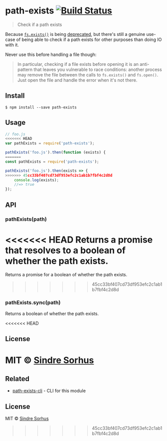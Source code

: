 # path-exists [![Build Status](https://travis-ci.org/sindresorhus/path-exists.svg?branch=master)](https://travis-ci.org/sindresorhus/path-exists)

> Check if a path exists

Because [`fs.exists()`](https://nodejs.org/api/fs.html#fs_fs_exists_path_callback) is being [deprecated](https://github.com/iojs/io.js/issues/103), but there's still a genuine use-case of being able to check if a path exists for other purposes than doing IO with it.

Never use this before handling a file though:

> In particular, checking if a file exists before opening it is an anti-pattern that leaves you vulnerable to race conditions: another process may remove the file between the calls to `fs.exists()` and `fs.open()`. Just open the file and handle the error when it's not there.


## Install

```
$ npm install --save path-exists
```


## Usage

```js
// foo.js
<<<<<<< HEAD
var pathExists = require('path-exists');

pathExists('foo.js').then(function (exists) {
=======
const pathExists = require('path-exists');

pathExists('foo.js').then(exists => {
>>>>>>> 45cc33bf407cd73df953efc2c1ab1b7fbf4c2d8d
	console.log(exists);
	//=> true
});
```


## API

### pathExists(path)

<<<<<<< HEAD
Returns a promise that resolves to a boolean of whether the path exists.
=======
Returns a promise for a boolean of whether the path exists.
>>>>>>> 45cc33bf407cd73df953efc2c1ab1b7fbf4c2d8d

### pathExists.sync(path)

Returns a boolean of whether the path exists.


<<<<<<< HEAD
## License

MIT © [Sindre Sorhus](http://sindresorhus.com)
=======
## Related

- [path-exists-cli](https://github.com/sindresorhus/path-exists-cli) - CLI for this module


## License

MIT © [Sindre Sorhus](https://sindresorhus.com)
>>>>>>> 45cc33bf407cd73df953efc2c1ab1b7fbf4c2d8d
